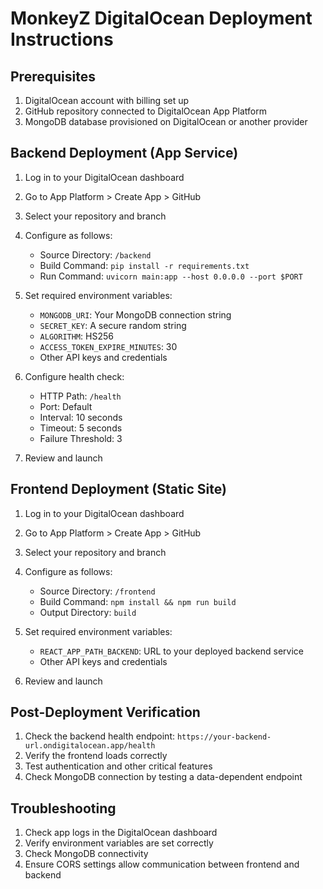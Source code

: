 # MonkeyZ DigitalOcean Deployment Instructions

## Prerequisites
1. DigitalOcean account with billing set up
2. GitHub repository connected to DigitalOcean App Platform
3. MongoDB database provisioned on DigitalOcean or another provider

## Backend Deployment (App Service)

1. Log in to your DigitalOcean dashboard
2. Go to App Platform > Create App > GitHub
3. Select your repository and branch
4. Configure as follows:
   - Source Directory: `/backend`
   - Build Command: `pip install -r requirements.txt`
   - Run Command: `uvicorn main:app --host 0.0.0.0 --port $PORT`

5. Set required environment variables:
   - `MONGODB_URI`: Your MongoDB connection string
   - `SECRET_KEY`: A secure random string
   - `ALGORITHM`: HS256
   - `ACCESS_TOKEN_EXPIRE_MINUTES`: 30
   - Other API keys and credentials

6. Configure health check:
   - HTTP Path: `/health`
   - Port: Default
   - Interval: 10 seconds
   - Timeout: 5 seconds
   - Failure Threshold: 3

7. Review and launch

## Frontend Deployment (Static Site)

1. Log in to your DigitalOcean dashboard
2. Go to App Platform > Create App > GitHub
3. Select your repository and branch
4. Configure as follows:
   - Source Directory: `/frontend`
   - Build Command: `npm install && npm run build`
   - Output Directory: `build`

5. Set required environment variables:
   - `REACT_APP_PATH_BACKEND`: URL to your deployed backend service
   - Other API keys and credentials

6. Review and launch

## Post-Deployment Verification

1. Check the backend health endpoint: `https://your-backend-url.ondigitalocean.app/health`
2. Verify the frontend loads correctly
3. Test authentication and other critical features
4. Check MongoDB connection by testing a data-dependent endpoint

## Troubleshooting

1. Check app logs in the DigitalOcean dashboard
2. Verify environment variables are set correctly
3. Check MongoDB connectivity
4. Ensure CORS settings allow communication between frontend and backend

